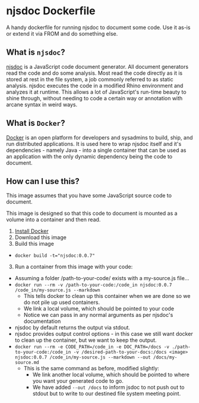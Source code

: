 njsdoc Dockerfile
================

A handy dockerfile for running njsdoc to document some code. Use it as-is or extend it via FROM and do something else.


What is `njsdoc`?
-------------

[njsdoc](https://bitbucket.org/nexj/njsdoc/src) is a JavaScript code document generator. All document generators read the code and do some analysis. Most read
the code directly as it is stored at rest in the file system, a job commonly referred to as static analysis. njsdoc
executes the code in a modified Rhino environment and analyzes it at runtime. This allows a lot of JavaScript's
run-time beauty to shine through, without needing to code a certain way or annotation with arcane syntax in weird ways.


What is `Docker`?
-------------

[Docker](https://www.docker.com/) is an open platform for developers and sysadmins to build, ship, and run distributed applications.
It is used here to wrap njsdoc itself and it's dependencies - namely Java - into a single container that can be used as
an application with the only dynamic dependency being the code to document.

How can I use this?
-------------

This image assumes that you have some JavaScript source code to document.

This image is designed so that this code to document is mounted as a volume into a container and then read.

1. [Install Docker](https://docs.docker.com/installation/#installation)
2. Download this image
3. Build this image
  - `docker build -t="njsdoc:0.0.7"`
3. Run a container from this image with your code:
  - Assuming a folder /path-to-your-code/ exists with a my-source.js file...
  - `docker run --rm -v /path-to-your-code:/code_in njsdoc:0.0.7 /code_in/my-source.js --markdown`
    - This tells docker to clean up this container when we are done so we do not pile up used containers.
    - We link a local volume, which should be pointed to your code
    - Notice we can pass in any normal arguments as per njsdoc's documentation
  - njsdoc by default returns the output via stdout.
  - njsdoc provides output control options - in this case we still want docker to clean up the container, but we want
  to keep the output.
  - `docker run --rm -e CODE_PATH=/code_in -e DOC_PATH=/docs -v ./path-to-your-code:/code_in -v /desired-path-to-your-docs:/docs <image> njsdoc:0.0.7 /code_in/my-source.js --markdown --out /docs/my-source.md`
    - This is the same command as before, modified slightly:
      - We link another local volume, which should be pointed to where you want your generated code to go.
      - We have added `--out /docs` to inform jsdoc to not push out to stdout but to write to our destined file system
      meeting point.
